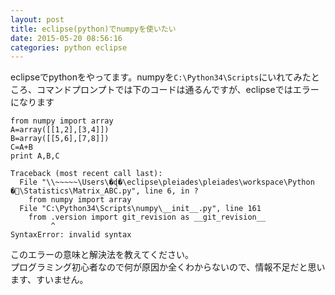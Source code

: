 ```yaml
---
layout: post
title: eclipse(python)でnumpyを使いたい
date: 2015-05-20 08:56:16
categories: python eclipse
---
```

<p>eclipseでpythonをやってます。numpyを<code>C:\Python34\Scripts</code>にいれてみたところ、コマンドプロンプトでは下のコードは通るんですが、eclipseではエラーになります</p>

<pre><code>from numpy import array
A=array([[1,2],[3,4]])
B=array([[5,6],[7,8]])
C=A+B
print A,B,C
</code></pre>

<pre class="lang-none prettyprint-override"><code>Traceback (most recent call last):
  File "\\~~~~~\Users\�ɖ�\eclipse\pleiades\pleiades\workspace\Python �\Statistics\Matrix_ABC.py", line 6, in ?
    from numpy import array
  File "C:\Python34\Scripts\numpy\__init__.py", line 161
    from .version import git_revision as __git_revision__
         ^
SyntaxError: invalid syntax
</code></pre>

<p>このエラーの意味と解決法を教えてください。<br>
プログラミング初心者なので何が原因か全くわからないので、情報不足だと思います、すいません。</p>
